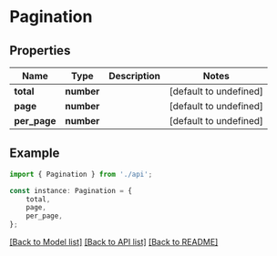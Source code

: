 # Pagination


## Properties

Name | Type | Description | Notes
------------ | ------------- | ------------- | -------------
**total** | **number** |  | [default to undefined]
**page** | **number** |  | [default to undefined]
**per_page** | **number** |  | [default to undefined]

## Example

```typescript
import { Pagination } from './api';

const instance: Pagination = {
    total,
    page,
    per_page,
};
```

[[Back to Model list]](../README.md#documentation-for-models) [[Back to API list]](../README.md#documentation-for-api-endpoints) [[Back to README]](../README.md)
